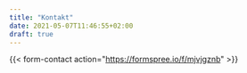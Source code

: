 ```yaml
---
title: "Kontakt"
date: 2021-05-07T11:46:55+02:00
draft: true
---
```


{{< form-contact action="https://formspree.io/f/mjvjgznb"  >}}